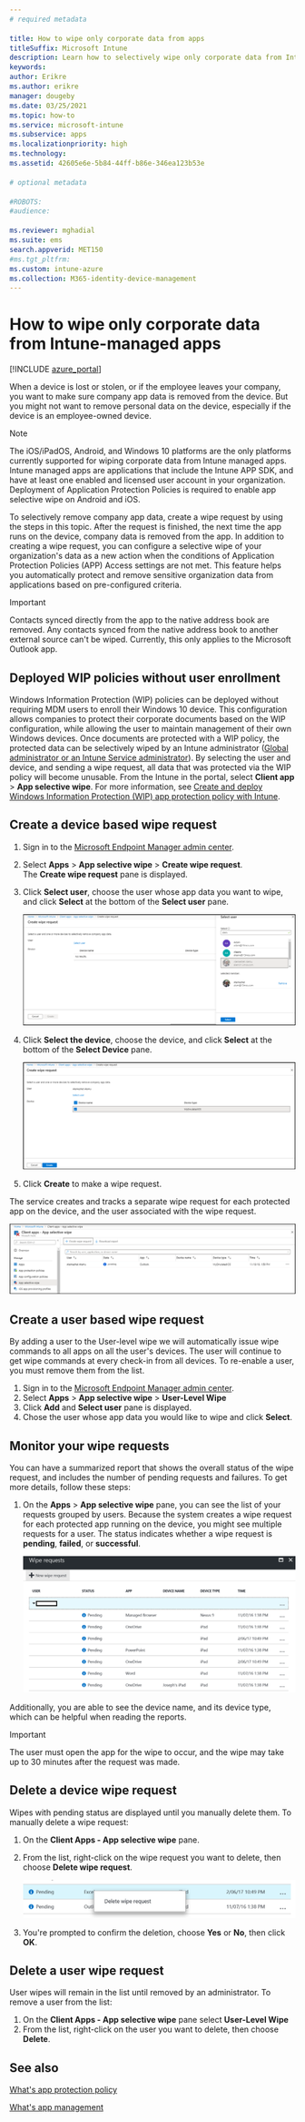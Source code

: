 ```yaml
---
# required metadata

title: How to wipe only corporate data from apps
titleSuffix: Microsoft Intune
description: Learn how to selectively wipe only corporate data from Intune-managed apps with Microsoft Intune.
keywords:
author: Erikre
ms.author: erikre
manager: dougeby
ms.date: 03/25/2021
ms.topic: how-to
ms.service: microsoft-intune
ms.subservice: apps
ms.localizationpriority: high
ms.technology:
ms.assetid: 42605e6e-5b84-44ff-b86e-346ea123b53e

# optional metadata

#ROBOTS:
#audience:

ms.reviewer: mghadial
ms.suite: ems
search.appverid: MET150
#ms.tgt_pltfrm:
ms.custom: intune-azure
ms.collection: M365-identity-device-management
---
```


# How to wipe only corporate data from Intune-managed apps

[!INCLUDE [azure_portal](../includes/azure_portal.md)]

When a device is lost or stolen, or if the employee leaves your company, you want to make sure company app data is removed from the device. But you might not want to remove personal data on the device, especially if the device is an employee-owned device.

>[!NOTE]
> The iOS/iPadOS, Android, and Windows 10 platforms are the only platforms currently supported for wiping corporate data from Intune managed apps. Intune managed apps are applications that include the Intune APP SDK, and have at least one enabled and licensed user account in your organization. Deployment of Application Protection Policies is required to enable app selective wipe on Android and iOS.

To selectively remove company app data, create a wipe request by using the steps in this topic. After the request is finished, the next time the app runs on the device, company data is removed from the app. In addition to creating a wipe request, you can configure a selective wipe of your organization's data as a new action when the conditions of Application Protection Policies (APP) Access settings are not met. This feature helps you automatically protect and remove sensitive organization data from applications based on pre-configured criteria.

>[!IMPORTANT]
> Contacts synced directly from the app to the native address book are removed. Any contacts synced from the native address book to another external source can't be wiped. Currently, this only applies to the Microsoft Outlook app.

## Deployed WIP policies without user enrollment
Windows Information Protection (WIP) policies can be deployed without requiring MDM users to enroll their Windows 10 device. This configuration allows companies to protect their corporate documents based on the WIP configuration, while allowing the user to maintain management of their own Windows devices. Once documents are protected with a WIP policy, the protected data can be selectively wiped by an Intune administrator ([Global administrator or an Intune Service administrator](../fundamentals/users-add.md#types-of-administrators)). By selecting the user and device, and sending a wipe request, all data that was protected via the WIP policy will become unusable. From the Intune in the portal, select **Client app** > **App selective wipe**. For more information, see [Create and deploy Windows Information Protection (WIP) app protection policy with Intune](windows-information-protection-policy-create.md).

## Create a device based wipe request

1. Sign in to the [Microsoft Endpoint Manager admin center](https://go.microsoft.com/fwlink/?linkid=2109431).
2. Select **Apps** > **App selective wipe** > **Create wipe request**.<br>
   The **Create wipe request** pane is displayed.
3. Click **Select user**, choose the user whose app data you want to wipe, and click **Select** at the bottom of the **Select user** pane.

    ![Screenshot of the 'Select user' pane](./media/apps-selective-wipe/apps-selective-wipe-01.png)

4. Click **Select the device**, choose the device, and click **Select** at the bottom of the **Select Device** pane.

    ![Screenshot of 'Create wipe request' pane where device is selected](./media/apps-selective-wipe/apps-selective-wipe-02.png)

5. Click **Create** to make a wipe request.

The service creates and tracks a separate wipe request for each protected app on the device, and the user associated with the wipe request.

   ![Screenshot of 'Client apps - App selective wipe' pane](./media/apps-selective-wipe/apps-selective-wipe-03.png)

## Create a user based wipe request

By adding a user to the User-level wipe we will automatically issue wipe commands to all apps on all the user's devices.  The user will continue to get wipe commands at every check-in from all devices.  To re-enable a user, you must remove them from the list.  

1. Sign in to the [Microsoft Endpoint Manager admin center](https://go.microsoft.com/fwlink/?linkid=2109431).
2. Select **Apps** > **App selective wipe** > **User-Level Wipe**
3. Click **Add** and **Select user** pane is displayed.
4. Chose the user whose app data you would like to wipe and click **Select**.

## Monitor your wipe requests

You can have a summarized report that shows the overall status of the wipe request, and includes the number of pending requests and failures. To get more details, follow these steps:

1. On the **Apps** > **App selective wipe** pane, you can see the list of your requests grouped by users. Because the system creates a wipe request for each protected app running on the device, you might see multiple requests for a user. The status indicates whether a wipe request is **pending**, **failed**, or **successful**.

    ![Screenshot of the wipe request status in the App selective wipe pane](./media/apps-selective-wipe/wipe-request-status-1.png)

Additionally, you are able to see the device name, and its device type, which can be helpful when reading the reports.

>[!IMPORTANT]
> The user must open the app for the wipe to occur, and the wipe may take up to 30 minutes after the request was made.

## Delete a device wipe request

Wipes with pending status are displayed until you manually delete them. To manually delete a wipe request:

1. On the **Client Apps - App selective wipe** pane.

2. From the list, right-click on the wipe request you want to delete, then choose **Delete wipe request**.

    ![Screenshot of the wipe request list in the App selective wipe pane](./media/apps-selective-wipe/delete-wipe-request.png)

3. You're prompted to confirm the deletion, choose **Yes** or **No**, then click **OK**.

## Delete a user wipe request

User wipes will remain in the list until removed by an administrator. To remove a user from the list:

1. On the **Client Apps - App selective wipe** pane select **User-Level Wipe**
2. From the list, right-click on the user you want to delete, then choose **Delete**. 


## See also
[What's app protection policy](app-protection-policy.md)

[What's app management](app-management.md)
